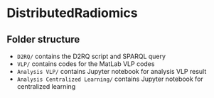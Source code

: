 # DistributedRadiomics

## Folder structure
- `D2RQ/` contains the D2RQ script and SPARQL query
- `VLP/` contains codes for the MatLab VLP codes
- `Analysis VLP/` contains Jupyter notebook for analysis VLP result
- `Analysis Centralized Learning/` contains Jupyter notebook for centralized learning